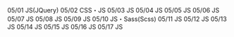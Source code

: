 05/01
JS(JQuery)
05/02
CSS・JS
05/03
JS
05/04
JS
05/05
JS
05/06
JS
05/07
JS
05/08
JS
05/09
JS
05/10
JS・Sass(Scss)
05/11
JS
05/12
JS
05/13
JS
05/14
JS
05/15
JS
05/16
JS
05/17
JS


